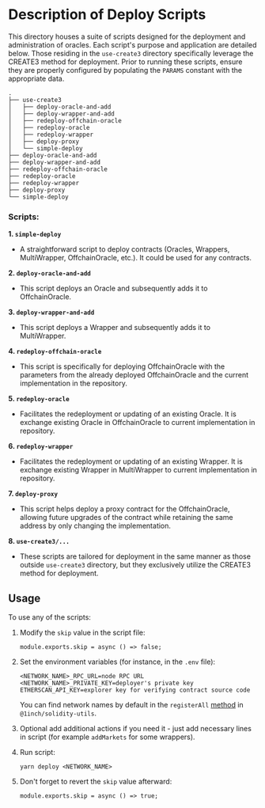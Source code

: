 # Description of Deploy Scripts

This directory houses a suite of scripts designed for the deployment and administration of oracles. Each script's purpose and application are detailed below. Those residing in the `use-create3` directory specifically leverage the CREATE3 method for deployment. Prior to running these scripts, ensure they are properly configured by populating the `PARAMS` constant with the appropriate data.

```
.
├── use-create3
│   ├── deploy-oracle-and-add
│   ├── deploy-wrapper-and-add
│   ├── redeploy-offchain-oracle
│   ├── redeploy-oracle
│   ├── redeploy-wrapper
│   ├── deploy-proxy
│   └── simple-deploy
├── deploy-oracle-and-add
├── deploy-wrapper-and-add
├── redeploy-offchain-oracle
├── redeploy-oracle
├── redeploy-wrapper
├── deploy-proxy
└── simple-deploy
```

### Scripts:

**1. `simple-deploy`**
- A straightforward script to deploy contracts (Oracles, Wrappers, MultiWrapper, OffchainOracle, etc.). It could be used for any contracts.

**2. `deploy-oracle-and-add`**
- This script deploys an Oracle and subsequently adds it to OffchainOracle.

**3. `deploy-wrapper-and-add`**
- This script deploys a Wrapper and subsequently adds it to MultiWrapper.

**4. `redeploy-offchain-oracle`**
- This script is specifically for deploying OffchainOracle with the parameters from the already deployed OffchainOracle and the current implementation in the repository.

**5. `redeploy-oracle`**
- Facilitates the redeployment or updating of an existing Oracle. It is exchange existing Oracle in OffchainOracle to current implementation in repository.

**6. `redeploy-wrapper`**
- Facilitates the redeployment or updating of an existing Wrapper. It is exchange existing Wrapper in MultiWrapper to current implementation in repository.

**7. `deploy-proxy`**
- This script helps deploy a proxy contract for the OffchainOracle, allowing future upgrades of the contract while retaining the same address by only changing the implementation.

**8. `use-create3/...`**
- These scripts are tailored for deployment in the same manner as those outside `use-create3` directory, but they exclusively utilize the CREATE3 method for deployment.

## Usage

To use any of the scripts:
1. Modify the `skip` value in the script file:
   ```
   module.exports.skip = async () => false;
   ```

2. Set the environment variables (for instance, in the `.env` file):
   ```
   <NETWORK_NAME>_RPC_URL=node RPC URL
   <NETWORK_NAME>_PRIVATE_KEY=deployer's private key
   ETHERSCAN_API_KEY=explorer key for verifying contract source code
   ```
   You can find network names by default in the `registerAll` [method](https://github.com/1inch/solidity-utils/blob/master/hardhat-setup/networks.ts) in `@1inch/solidity-utils`.
   
3. Optional add additional actions if you need it - just add necessary lines in script (for example `addMarkets` for some wrappers).
   
4. Run script:
   ```
   yarn deploy <NETWORK_NAME>
   ```
   
5. Don't forget to revert the `skip` value afterward:
    ```
   module.exports.skip = async () => true;
   ```
